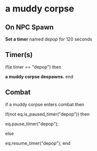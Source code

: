 # a muddy corpse
## On NPC Spawn

**Set a timer** named *depop* for 120 seconds
## Timer(s)

if(e.timer == "depop") then


**a muddy corpse despawns.**
end

## Combat

if a muddy corpse enters combat  then


if(not eq.is_paused_timer("depop")) then



eq.pause_timer("depop");


else


eq.resume_timer("depop");
end
